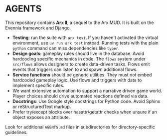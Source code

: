 # AGENTS

This repository contains **Arx II**, a sequel to the Arx MUD. It is built on the Evennia framework and Django.

- **Testing**: run the suite with `arx test`. If you haven't activated the virtual environment, use `uv run arx test` instead. Running tests with the plain `python` command can miss dependencies like `typer`.
- **Design goals**: gameplay rules should live in the database. Avoid hardcoding specific mechanics in code. The `flows` system under `src/flows` allows designers to create data-driven tasks. Flows emit events that triggers can listen to and spawn additional flows.
- **Service functions** should be generic utilities. They must not embed hardcoded gameplay logic. Use flows and triggers with data to implement specific rules.
- We want extensive automation to support a narrative driven game world. Player choices should drive automated reactions defined via data.
- **Docstrings**: Use Google style docstrings for Python code. Avoid Sphinx or reStructuredText markup.
- Prefer try/except blocks over hasattr/getattr checks when unsure if an object exposes an attribute.

Look for additional `AGENTS.md` files in subdirectories for directory-specific guidelines.

